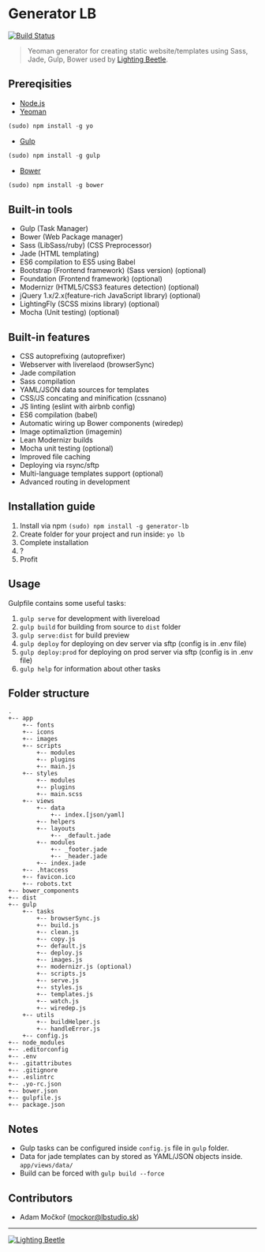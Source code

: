 # Generator LB

[![Build Status](https://travis-ci.org/lightingbeetle/generator-lb.svg?branch=master)](https://travis-ci.org/lightingbeetle/generator-lb)

> Yeoman generator for creating static website/templates using Sass, Jade, Gulp, Bower used by [Lighting Beetle](http://www.lbstudio.sk).

## Prereqisities

* [Node.js](http://nodejs.org/)
* [Yeoman](http://yeoman.io/)
```javascript
(sudo) npm install -g yo
```
* [Gulp](http://gulpjs.com/)
```javascript
(sudo) npm install -g gulp
```
* [Bower](http://bower.io/)
```javascript
(sudo) npm install -g bower
```

## Built-in tools

* Gulp (Task Manager)
* Bower (Web Package manager)
* Sass (LibSass/ruby) (CSS Preprocessor)
* Jade (HTML templating)
* ES6 compilation to ES5 using Babel
* Bootstrap (Frontend framework) (Sass version) (optional)
* Foundation (Frontend framework) (optional)
* Modernizr (HTML5/CSS3 features detection) (optional)
* jQuery 1.x/2.x(feature-rich JavaScript library) (optional)
* LightingFly (SCSS mixins library) (optional)
* Mocha (Unit testing) (optional)

## Built-in features

* CSS autoprefixing (autoprefixer)
* Webserver with liverelaod (browserSync)
* Jade compilation
* Sass compilation
* YAML/JSON data sources for templates
* CSS/JS concating and minification (cssnano)
* JS linting (eslint with airbnb config)
* ES6 compilation (babel)
* Automatic wiring up Bower components (wiredep)
* Image optimaliztion (imagemin)
* Lean Modernizr builds
* Mocha unit testing (optional)
* Improved file caching
* Deploying via rsync/sftp
* Multi-language templates support (optional)
* Advanced routing in development

## Installation guide

1. Install via npm `(sudo) npm install -g generator-lb`  
2. Create folder for your project and run inside: `yo lb`  
3. Complete installation
4. ?
5. Profit

## Usage

Gulpfile contains some useful tasks:

1. `gulp serve` for development with livereload
2. `gulp build` for building from source to `dist` folder
3. `gulp serve:dist` for build preview
4. `gulp deploy` for deploying on dev server via sftp (config is in .env file) 
5. `gulp deploy:prod` for deploying on prod server via sftp (config is in .env file)  
6. `gulp help` for information about other tasks

## Folder structure

```
.
+-- app
    +-- fonts
    +-- icons
    +-- images
    +-- scripts
        +-- modules
        +-- plugins
        +-- main.js
    +-- styles
        +-- modules
        +-- plugins
        +-- main.scss
    +-- views
        +-- data
            +-- index.[json/yaml]
        +-- helpers
        +-- layouts
            +-- _default.jade
        +-- modules
            +-- _footer.jade
            +-- _header.jade
        +-- index.jade
    +-- .htaccess
    +-- favicon.ico
    +-- robots.txt
+-- bower_components
+-- dist
+-- gulp
    +-- tasks
        +-- browserSync.js
        +-- build.js
        +-- clean.js
        +-- copy.js
        +-- default.js
        +-- deploy.js
        +-- images.js
        +-- modernizr.js (optional)
        +-- scripts.js
        +-- serve.js
        +-- styles.js
        +-- templates.js
        +-- watch.js
        +-- wiredep.js
    +-- utils
        +-- buildHelper.js
        +-- handleError.js
    +-- config.js
+-- node_modules
+-- .editorconfig
+-- .env
+-- .gitattributes
+-- .gitignore
+-- .eslintrc
+-- .yo-rc.json
+-- bower.json
+-- gulpfile.js
+-- package.json
```

## Notes
 * Gulp tasks can be configured inside `config.js` file in `gulp` folder.
 * Data for jade templates can by stored as YAML/JSON objects inside. ```app/views/data/```
 * Build can be forced with ```gulp build --force```
 
## Contributors
 * Adam Močkoř (mockor@lbstudio.sk)

--- 
[![Lighting Beetle](http://www.lbstudio.sk/static/imgs/lb-logo-orange.png "Lighting Beetle")](http://www.lbstudio.sk)

